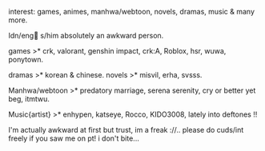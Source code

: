 interest: games, animes, manhwa/webtoon, novels, dramas, music & many more.

Idn/eng🐉 s/him
absolutely an awkward person.


games >* crk, valorant, genshin impact, crk:A, Roblox, hsr, wuwa, ponytown. 

dramas >* korean & chinese.
novels >* misvil, erha, svsss.

Manhwa/webtoon >* predatory marriage, serena serenity, cry or better yet beg, itmtwu.

Music{artist} >* enhypen, katseye, Rocco, KIDO3008, lately into deftones !!


I'm actually awkward at first but trust, im a freak ://.. please do cuds/int freely if you saw me on pt! i don't bite...
